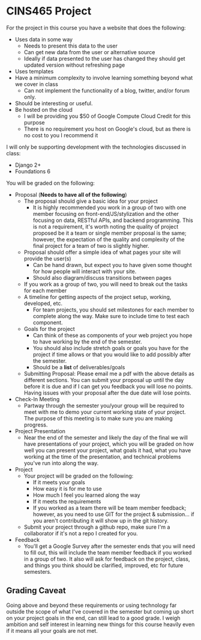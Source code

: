 # CINS465 Project

For the project in this course you have a website that does the following:

* Uses data in some way
  * Needs to present this data to the user
  * Can get new data from the user or alternative source
  * Ideally if data presented to the user has changed they should get updated version without refreshing page
* Uses templates
* Have a minimum complexity to involve learning something beyond what we cover in class
  * Can not implement the functionality of a blog, twitter, and/or forum only.
* Should be interesting or useful.
* Be hosted on the cloud
  * I will be providing you $50 of Google Compute Cloud Credit for this purpose
  * There is no requirement you host on Google's cloud, but as there is no cost to you I recommend it
  
I will only be supporting development with the technologies discussed in class:

* Django 2+
* Foundations 6

You will be graded on the following:

* Proposal (**Needs to have all of the following**)
  * The proposal should give a basic idea for your project
    * It is highly recommended you work in a group of two with one member focusing on front-end/JS/stylization and the other focusing on data, RESTful APIs, and backend programming. This is not a requirement, it's worth noting the quality of project proposed be it a team or single member proposal is the same; however, the expectation of the quality and complexity of the final project for a team of two is slightly higher. 
  * Proposal should offer a simple idea of what pages your site will provide the user(s)
    * Can be hand drawn, but expect you to have given some thought for how people will interact with your site.
    * Should also diagram/discuss transitions between pages
  * If you work as a group of two, you will need to break out the tasks for each member
  * A timeline for getting aspects of the project setup, working, developed, etc.
    * For team projects, you should set milestones for each member to complete along the way. Make sure to include time to test each component. 
  * Goals for the project
    * Can think of these as components of your web project you hope to have working by the end of the semester.
    * You should also include stretch goals or goals you have for the project if time allows or that you would like to add possibly after the semester. 
    * Should be a **list** of deliverables/goals
  * Submitting Proposal: Please email me a pdf with the above details as different sections. You can submit your proposal up until the day before it is due and if I can get you feedback you will lose no points. Having issues with your proposal after the due date will lose points. 
* Check-In Meeting
  * Partway through the semester you/your group will be required to meet with me to demo your current working state of your project. The purpose of this meeting is to make sure you are making progress.
* Project Presentation
  * Near the end of the semester and likely the day of the final we will have presentations of your project, which you will be graded on how well you can present your project, what goals it had, what you have working at the time of the presentation, and technical problems you've run into along the way.
* Project
  * Your project will be graded on the following:
    * If it meets your goals
    * How easy it is for me to use
    * How much I feel you learned along the way
    * If it meets the requirements
    * If you worked as a team there will be team member feedback; however, as you need to use GIT for the project & submission... if you aren't contributing it will show up in the git history. 
  * Submit your project through a github repo, make sure I'm a collaborator if it's not a repo I created for you.
* Feedback
  * You'll get a Google Survey after the semester ends that you will need to fill out, this will include the team member feedback if you worked in a group of two. It also will ask for feedback on the project, class, and things you think should be clarified, improved, etc for future semesters. 
  
## Grading Caveat

Going above and beyond these requirements or using technology far outside the scope of what I've covered in the semester but coming up short on your project goals in the end, can still lead to a good grade. I weigh ambition and self interest in learning new things for this course heavily even if it means all your goals are not met. 
